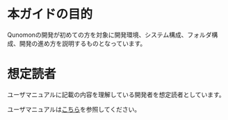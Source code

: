 # 本ガイドの目的

Qunomonの開発が初めての方を対象に開発環境、システム構成、フォルダ構成、開発の進め方を説明するものとなっています。

# 想定読者

ユーザマニュアルに記載の内容を理解している開発者を想定読者としています。

ユーザマニュアルは[こちら](../../../../USER_MANUAL/doc_jp/_build/01_Introduction/01_Introduction.html#id1)を参照してください。